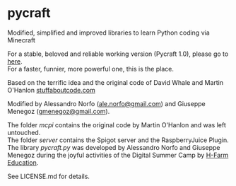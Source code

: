 # pycraft
Modified, simplified and improved libraries to learn Python coding via Minecraft

For a stable, beloved and reliable working version (Pycraft 1.0), please go to [here](https://drive.google.com/file/d/0B9leATA2g5JjZldVeDJiVWFPSU0).   
For a faster, funnier, more powerful one, this is the place.


Based on the terrific idea and the original code of David Whale and Martin O'Hanlon [stuffaboutcode.com](www.stuffaboutcode.com)

Modified by Alessandro Norfo (ale.norfo@gmail.com) and Giuseppe Menegoz (gmenegoz@gmail.com).

The folder _mcpi_ contains the original code by Martin O'Hanlon and was left untouched.   
The folder _server_ contains the Spigot server and the RaspberryJuice Plugin.   
The library _pycraft.py_ was developed by Alessandro Norfo and Giuseppe Menegoz during the joyful activities of the Digital Summer Camp by [H-Farm Education](https://h-campus.com/).

See LICENSE.md for details.
